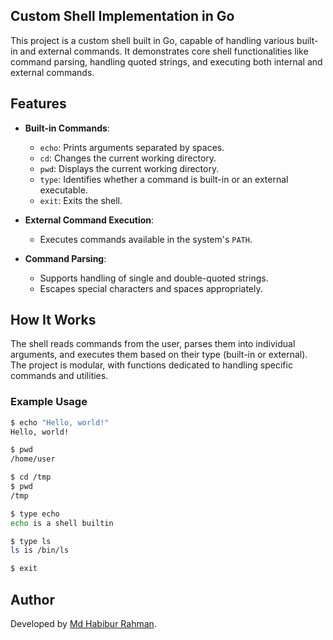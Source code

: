 ## Custom Shell Implementation in Go

This project is a custom shell built in Go, capable of handling various built-in and external commands. It demonstrates core shell functionalities like command parsing, handling quoted strings, and executing both internal and external commands.

## Features

- **Built-in Commands**:
    - `echo`: Prints arguments separated by spaces.
    - `cd`: Changes the current working directory.
    - `pwd`: Displays the current working directory.
    - `type`: Identifies whether a command is built-in or an external executable.
    - `exit`: Exits the shell.

- **External Command Execution**:
    - Executes commands available in the system's `PATH`.

- **Command Parsing**:
    - Supports handling of single and double-quoted strings.
    - Escapes special characters and spaces appropriately.

## How It Works

The shell reads commands from the user, parses them into individual arguments, and executes them based on their type (built-in or external). The project is modular, with functions dedicated to handling specific commands and utilities.

### Example Usage

```bash
$ echo "Hello, world!"
Hello, world!

$ pwd
/home/user

$ cd /tmp
$ pwd
/tmp

$ type echo
echo is a shell builtin

$ type ls
ls is /bin/ls

$ exit
```

## Author
Developed by [Md Habibur Rahman](https://habib.im).